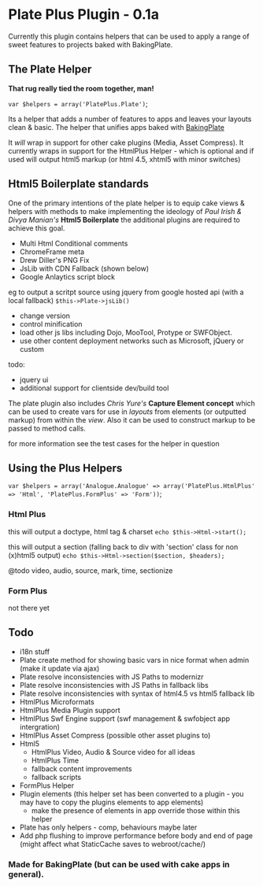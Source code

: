 # Plate Plus Plugin - 0.1a

Currently this plugin contains helpers that can be used to apply 
a range of sweet features to projects baked with BakingPlate.

## The Plate Helper

**That rug really tied the room together, man!**

`var $helpers = array('PlatePlus.Plate')`;

Its a helper that adds a number of features to apps and leaves 
your layouts clean & basic. The helper that unifies apps baked with [BakingPlate](http://github.com)

It *will*  wrap in support for other cake plugins (Media, Asset Compress).
It currently wraps in support for the HtmlPlus Helper - which is optional 
and if used will output html5 markup (or html 4.5, xhtml5 with minor switches)

## Html5 Boilerplate standards

One of the primary intentions of the plate helper is to equip cake views & helpers with 
methods to make implementing the ideology of *Paul Irish & Divya Manian's* **Html5 Boilerplate** 
the additional plugins are required to achieve this goal.

* Multi Html Conditional comments
* ChromeFrame meta
* Drew Diller's PNG Fix
* JsLib with CDN Fallback (shown below)
* Google Anlaytics script block

eg to output a scritpt source using  jquery from google hosted api (with a local fallback)
`$this->Plate->jsLib()`

* change version
* control minification
* load other js libs including Dojo, MooTool, Protype or SWFObject.
* use other content deployment networks such as Microsoft, jQuery or custom 

todo:
* jquery ui
* additional support for clientside dev/build tool

The plate plugin also includes *Chris Yure's* **Capture Element concept** 
which can be used to create vars for use in *layouts* from elements (or outputted markup) 
from within the *view*.  Also it can be used to construct markup to be passed to method 
calls.


for more information see the test cases for the helper in question


## Using the Plus Helpers

`var $helpers = array('Analogue.Analogue' => array('PlatePlus.HtmlPlus' => 'Html', 'PlatePlus.FormPlus' => 'Form'))`;

### Html Plus

this will output a doctype, html tag & charset
`echo $this->Html->start();`

this will output  a section (falling back to div with 'section' class for non (x)html5 output)
`echo $this->Html->section($section, $headers);`

@todo video, audio, source, mark, time, sectionize

### Form Plus

not there yet

## Todo

* i18n stuff
* Plate create method for showing basic vars in nice format when admin (make it update via ajax)
* Plate resolve inconsistencies with JS Paths to modernizr
* Plate resolve inconsistencies with JS Paths in fallback libs
* Plate resolve inconsistencies with syntax of html4.5 vs html5 fallback lib
* HtmlPlus Microformats
* HtmlPlus Media Plugin support
* HtmlPlus Swf Engine support (swf management & swfobject app intergration)
* HtmlPlus Asset Compress (possible other asset plugins to)
* Html5
    * HtmlPlus Video, Audio & Source
      video for all ideas
    * HtmlPlus Time
    * fallback content improvements
    * fallback scripts
* FormPlus Helper
* Plugin elements (this helper set has been converted to a plugin - you may have to copy the plugins elements to app elements)
    * make the presence of elements in app override those within this helper
* Plate has only helpers - comp, behaviours maybe later
* Add php flushing to improve performance before body and end of page (might affect what StaticCache saves to webroot/cache/)

### Made for BakingPlate (but can be used with cake apps in general).
